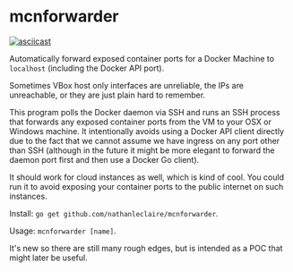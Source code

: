 # mcnforwarder

[![asciicast](https://cloud.githubusercontent.com/assets/1476820/12314723/81091fa0-ba28-11e5-9b9b-c0b0f5824867.png)](https://asciinema.org/a/dgbbdvsx98g8ob2dab442p6o2)

Automatically forward exposed container ports for a Docker Machine to `localhost` (including the Docker API port).

Sometimes VBox host only interfaces are unreliable, the IPs are unreachable, or they are just plain hard to remember.

This program polls the Docker daemon via SSH and runs an SSH process that forwards any exposed container ports from the VM to your OSX or Windows machine.  It intentionally avoids using a Docker API client directly due to the fact that we cannot assume we have ingress on any port other than SSH (although in the future it might be more elegant to forward the daemon port first and then use a Docker Go client).

It should work for cloud instances as well, which is kind of cool.  You could run it to avoid exposing your container ports to the public internet on such instances.

Install: `go get github.com/nathanleclaire/mcnforwarder`.

Usage: `mcnforwarder [name]`.

It's new so there are still many rough edges, but is intended as a POC that might later be useful.
